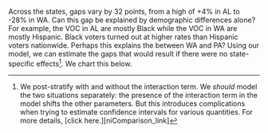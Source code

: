 Across the states, gaps vary by 32 points, from a high of +4%
in AL to -28% in WA.
Can this gap be explained by demographic differences alone? For example,
the VOC in AL are mostly Black while the VOC in WA are mostly Hispanic.  Black
voters turned out at higher rates than Hispanic voters nationwide.  Perhaps
this explains the between WA and PA? Using our model, we can
estimate the gaps that would result if there were no state-specific effects[^3].
We chart this below.

[^3]: We post-stratify with and without the interaction term.  We *should* model
    the two situations separately: the presence of the interaction term
    in the model shifts the other parameters. But this introduces
    complications when trying to estimate confidence intervals for various quantities.
    For more details, [click here.][niComparison_link]

